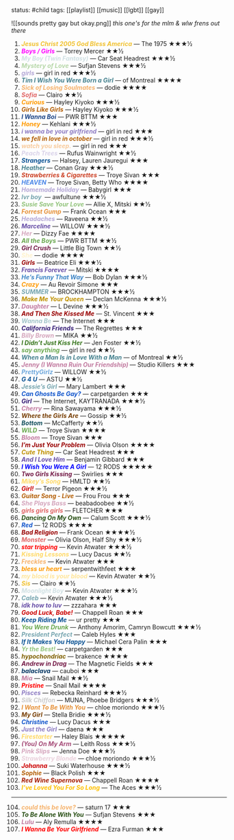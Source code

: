 status: #child 
tags: [[playlist]] [[music]] [[lgbt]] [[gay]] 

![[sounds pretty gay but okay.png]]
*this one's for the mlm & wlw frens out there*

1. <span style="color:#f1c232"><b><i>Jesus Christ 2005 God Bless America</i></b></span> — The 1975 ★★★½
2. <span style="color:#ff00ff"><b><i>Boys / Girls</b></i></span> — Torrey Mercer ★★½
3. <span style="color:#d0e0e3"><b><i>My Boy (Twin Fantasy)</b></i></span> — Car Seat Headrest ★★★½
4. <span style="color:#b6d7a8"><b><i>Mystery of Love</b></i></span> — Sufjan Stevens ★★★½
5. <span style="color:#b4a7d6"><b><i>girls</b></i></span> — girl in red ★★★½
6. <span style="color:#45818e"><b><i>Tim I Wish You Were Born a Girl</b></i></span> — of Montreal ★★★★
7. <span style="color:#f6b26b"><b><i>Sick of Losing Soulmates</i></b></span> — dodie ★★★★
8. <span style="color:#e06666"><b><i>Sofia</i></b></span> — Clairo ★★½
9. <span style="color:#ff9900"><b><i>Curious</i></b></span> — Hayley Kiyoko ★★★½
10. <span style="color:#b45f06"><b><i>Girls Like Girls</b></i></span> — Hayley Kiyoko ★★★½
11. <span style="color:#1c4587"><b><i>I Wanna Boi</i></b></span> — PWR BTTM ★★★
12. <span style="color:#ff9900"><b><i>Honey</b></i></span> — Kehlani ★★★½
13. <span style="color:#8e7cc3"><b><i>i wanna be your girlfriend</b></i></span> — girl in red ★★★
14. <span style="color:#b45f06"><b><i>we fell in love in october</b></i></span> — girl in red ★★★½
15. <span style="color:#f9cb9c"><b><i>watch you sleep.</b></i></span> — girl in red ★★★
16. <span style="color:#d9d2e9"><b><i>Peach Trees</b></i></span> — Rufus Wainwright ★★½
17. <span style="color:#0b5394"><b><i>Strangers</b></i></span> — Halsey, Lauren Jauregui ★★★
18. <span style="color:#45818e"><b><i>Heather </b></i></span>— Conan Gray ★★★½
19. <span style="color:#cc4125"><b><i>Strawberries & Cigarettes</i></b> </span>— Troye Sivan ★★★
20. <span style="color:#4a86e8"><b><i>HEAVEN</b></i></span> — Troye Sivan, Betty Who ★★★★
21. <span style="color:#b4a7d6"><b><i>Homemade Holiday</i></b></span> — Babygirl ★★★
22. <span style="color:#76a5af"><b><i>lvr boy </i></b></span> — awfultune ★★★½
23. <span style="color:#93c47d"><b><i>Susie Save Your Love</i></b></span> — Allie X, Mitski ★★½
24. <span style="color:#e69138"><b><i>Forrest Gump</i></b></span> — Frank Ocean ★★★
25. <span style="color:#b4a7d6"><b><i>Headaches</b></i></span> — Raveena ★★½
26. <span style="color:#674ea7"><b><i>Marceline</i></b></span> — WILLOW ★★★½
27. <span style="color:#d5a6bd"><b><i>Her</b></i></span> — Dizzy Fae ★★★★
28. <span style="color:#6aa84f"><b><i>All the Boys</b></i></span> — PWR BTTM ★★½
29. <span style="color:#741b47"><b><i>Girl Crush</b></i></span> — Little Big Town ★★½
30. <span style="color:#fff2cc"><b><i>She</b></i></span> — dodie ★★★★
31. <span style="color:#990000"><b><i>Girls</i></b></span> — Beatrice Eli ★★★½
32. <span style="color:#674ea7"><b><i>Francis Forever</i></b></span> — Mitski ★★★★
33. <span style="color:#3d85c6"><b><i>He’s Funny That Way</i></b></span> — Bob Dylan ★★★½
34. <span style="color:#ff9900"><b><i>Crazy</i></b></span> — Au Revoir Simone ★★★
35. <span style="color:#76a5af"><b><i>SUMMER</i></b></span> — BROCKHAMPTON ★★★½
36. <span style="color:#bf9000"><b><i>Make Me Your Queen</b></i></span> — Declan McKenna ★★★½
37. <span style="color:#c27ba0"><b><i>Daughter</i></b></span> — L Devine ★★★½
38. <span style="color:#990000"><b><i>And Then She Kissed Me</i></b></span> — St. Vincent ★★★
39. <span style="color:#a2c4c9"><b><i>Wanna B</b></i>e</span> — The Internet ★★★
40. <span style="color:#351c75"><b><i>California Friends</b></i></span> — The Regrettes ★★★
41. <span style="color:#d5a6bd"><b><i>Billy Brown </b></i></span>— MIKA ★★½
42. <span style="color:#38761d"><b><i>I Didn’t Just Kiss Her</b></i></span> — Jen Foster ★★½
43. <span style="color:#6aa84f"><b><i>say anything</i></b></span> — girl in red ★★½
44. <span style="color:#45818e"><b><i>When a Man Is in Love With a Man</b></i></span> — of Montreal ★★½
45. <span style="color:#c27ba0"><b><i>Jenny (I Wanna Ruin Our Friendship) </b></i></span>— Studio Killers ★★★
46. <span style="color:#6fa8dc"><b><i>PrettyGirlz</b></i></span> — WILLOW ★★½
47. <span style="color:#0b5394"><b><i>G 4 U</i></b></span> — ASTU ★★½
48. <span style="color:#76a5af"><b><i>Jessie’s Girl</i></b> </span>— Mary Lambert ★★★ 
49. <span style="color:#1155cc"><b><i>Can Ghosts Be Gay?</b></i></span> — carpetgarden ★★★
50. <span style="color:#351c75"><b><i>Girl</i></b></span> — The Internet, KAYTRANADA ★★★½
51. <span style="color:#c27ba0"><b><i>Cherry</i></b></span> — Rina Sawayama ★★★½
52. <span style="color:#783f04"><b><i>Where the Girls Are</b></i></span> — Gossip ★★½
53. <span style="color:#134f5c"><b><i>Bottom</b></i></span> — McCafferty ★★½
54. <span style="color:#6aa84f"><b><i>WILD</i></b></span> — Troye Sivan ★★★★
55. <span style="color:#c27ba0"><b><i>Bloom</i></b></span> — Troye Sivan ★★★
56. <span style="color:#990000"><b><i>I’m Just Your Problem</i></b></span> — Olivia Olson ★★★★
57. <span style="color:#bf9000"><b><i>Cute Thing</i></b></span> — Car Seat Headrest ★★★
58. <span style="color:#674ea7"><b><i>And I Love Him</i></b></span> — Benjamin Gibbard ★★★
59. <span style="color:#0000ff"><b><i>I Wish You Were A Girl</b></i></span> — 12 RODS ★★★★★
60. <span style="color:#741b47"><b><i>Two Girls Kissing</b></i></span> — Swirlies ★★★
61. <span style="color:#ffd966"><b><i>Mikey’s Song</b></i></span> — HMLTD ★★½
62. <span style="color:#cc0000"><b><i>Girl!</b></i></span> — Terror Pigeon ★★★½
63. <span style="color:#b45f06"><b><i>Guitar Song - Live</b></i></span> — Frou Frou ★★★
64. <span style="color:#d5a6bd"><b><i>She Plays Bass</i></b></span> — beabadoobee ★★½
65. <span style="color:#e06666"><b><i>girls girls girls</i></b></span> — FLETCHER ★★★
66. <span style="color:#274e13"><b><i>Dancing On My Own</b></i></span> — Calum Scott ★★★½
67. <span style="color:#1155cc"><b><i>Red</i></b></span> — 12 RODS ★★★★
68. <span style="color:#980000"><b><I>Bad Religion</i></b></span> — Frank Ocean ★★★★½
69. <span style="color:#e06666"><b><i>Monster</b></i></span> — Olivia Olson, Half Shy ★★★½
70. <span style="color:#ff0000"><b><i>star tripping</b></i></span> — Kevin Atwater ★★★½
71. <span style="color:#ffd966"><b><i>Kissing Lessons</i></b></span> — Lucy Dacus ★★½
72. <span style="color:#f6b26b"><b><i>Freckles</i></b></span> — Kevin Atwater ★★★
73. <span style="color:#ff9900"><b><i>bless ur heart</i></b></span> — serpentwithfeet ★★★
74. <span style="color:#ffe599"><b><i>my blood is your blood</b></i></span> — Kevin Atwater ★★½
75. <span style="color:#f1c232"><b><i>Sis</i></b></span> — Clairo ★★½
76. <span style="color:#d0e0e3"><b><i>Moonlight Boy </b></i></span>— Kevin Atwater ★★★½
77. <span style="color:#76a5af"><b><i>Caleb</i></b></span> — Kevin Atwater ★★★½
78. <span style="color:#674ea7"><b><i>idk how to luv</b></i></span> — zzzahara ★★★
79. <span style="color:#cc0000"><b><i>Good Luck, Babe!</b></i></span> — Chappell Roan ★★★
80. <span style="color:#0b5394"><b><i>Keep Riding Me</b></i></span> — ur pretty ★★★
81. <span style="color:#6aa84f"><b><i>You Were Drunk</i></b></span> — Anthony Amorim, Camryn Bowcutt ★★★½
82. <span style="color:#76a5af"><b><i>President Perfect</b></i></span> — Caleb Hyles ★★★
83. <span style="color:#0b5394"><b><i>If It Makes You Happy</i></b></span> — Michael Cera Palin ★★★
84. <span style="color:#93c47d"><b><i>Yr the Best!</i></b></span> — carpetgarden ★★★
85. <span style="color:#7f6000"><b><i>hypochondriac</b></i></span> — brakence ★★★★
86. <span style="color:#741b47"><b><i>Andrew in Drag</b></i></span> — The Magnetic Fields ★★★
87. <span style="color:#073763"><b><i>balaclava</i></b></span> — cauboi ★★★
88. <span style="color:#c27ba0"><b><i>Mia</i></b></span> — Snail Mail ★★½
89. <span style="color:#ff0000"><b><i>Pristine</i></b></span> — Snail Mail ★★★★
90. <span style="color:#8e7cc3"><b><i>Pisces</i></b></span> — Rebecka Reinhard ★★★½
91. <span style="color:#cccccc"><b><i>Silk Chiffon</b></i></span> — MUNA, Phoebe Bridgers ★★★½
92. <span style="color:#e69138"><b><i>I Want To Be With You</i></b></span> — chloe moriondo ★★★½
93. <span style="color:#783f04"><b><i>My Girl</i></b></span> — Stella Bridie ★★★½
94. <span style="color:#1155cc"><b><i>Christine</b></i></span> — Lucy Dacus ★★★
95. <span style="color:#8e7cc3"><b><i>Just the Girl</b></i></span> — daena ★★★
96. <span style="color:#ffd966"><b><i>Firestarter</i></b></span> — Haley Blais ★★★★★
97. <span style="color:#a64d79"><b><i>(You) On My Arm</i></b></span> — Leith Ross ★★★½
98. <span style="color:#d5a6bd"><b><i>Pink Slips</i></b></span> — Jenna Doe ★★★½
99. <span style="color:#ead1dc"><b><i>Strawberry Blonde</b></i></span> — chloe moriondo ★★★½
100. <span style="color:#cc0000"><b><i>Johanna</i></b></span> — Suki Waterhouse ★★★½
101. <span style="color:#b45f06"><b><i>Sophie</i></b></span> — Black Polish ★★★
102. <span style="color:#a61c00"><b><i>Red Wine Supernova</i></b></span> — Chappell Roan ★★★★
103. <span style="color:rgb(255, 192, 0)"><b><i>I’ve Loved You For So Long</b></i></span> — The Aces ★★★½
---

104. <span style="color:#f6b26b"><b><i>could this be love?</i></b></span> — saturn 17 ★★★
105. <span style="color:#274e13"><b><i>To Be Alone With You</b></i></span> — Sufjan Stevens ★★★
106. <span style="color:#c27ba0"><b><i>Lulu</b></i></span> — Aly Remulla ★★★★
107. <span style="color:#ff0000"><b><i>I Wanna Be Your Girlfriend</b></i></span> — Ezra Furman ★★★